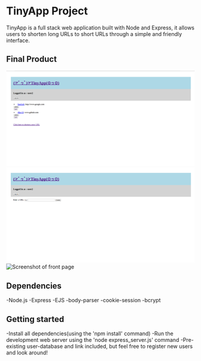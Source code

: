 # TinyApp Project

TinyApp is a full stack web application built with Node and Express, it allows users to shorten long URLs to short URLs through a simple and friendly interface.



## Final Product

![Screenshot of URLs page when user is logged in](https://raw.githubusercontent.com/nombiezinja/tinyapp/master/docs/urlspage.png)
![Screenshot of editing page](https://raw.githubusercontent.com/nombiezinja/tinyapp/master/docs/editurlspage.png)
![Screenshot of front page](hhttps://raw.githubusercontent.com/nombiezinja/tinyapp/master/docs/frontpage.png)

## Dependencies

-Node.js
-Express
-EJS
-body-parser
-cookie-session
-bcrypt

## Getting started

-Install all dependencies(using the 'npm install' command)
-Run the development web server using the 'node express_server.js' command
-Pre-existing user-database and link included, but feel free to register new users and look around!